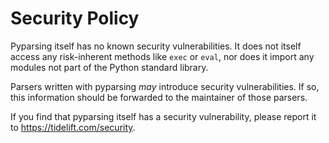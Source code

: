 # Security Policy

Pyparsing itself has no known security vulnerabilities. It does not 
itself access any risk-inherent methods like `exec` or `eval`, nor does it import 
any modules not part of the Python standard library.

Parsers written with pyparsing *may* introduce security vulnerabilities. If so, this 
information should be forwarded to the maintainer of those parsers.

If you find that pyparsing itself has a security vulnerability, please report it to
https://tidelift.com/security.
